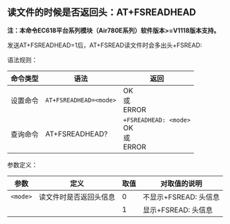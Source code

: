## 读文件的时候是否返回头：AT+FSREADHEAD

**注：本命令EC618平台系列模块（Air780E系列）软件版本>=V1118版本支持。**

发送AT+FSREADHEAD=1后，AT+FSREAD读文件时会多出头+FSREAD:

语法规则：

| 命令类型 | 语法                   | 返回                                        |
| -------- | ---------------------- | ------------------------------------------- |
| 设置命令 | `AT+FSREADHEAD=<mode>` | OK<br>或<br>ERROR                           |
| 查询命令 | AT+FSREADHEAD?         | `+FSREADHEAD: <mode>` <br>OK<br>或<br>ERROR |

 

参数定义：

| 参数     | 定义                   | 取值 | 对取值的说明          |
| -------- | ---------------------- | ---- | --------------------- |
| `<mode>` | 读文件时是否返回头信息 | 0    | 不显示+FSREAD: 头信息 |
|          |                        | 1    | 显示+FSREAD: 头信息   |

